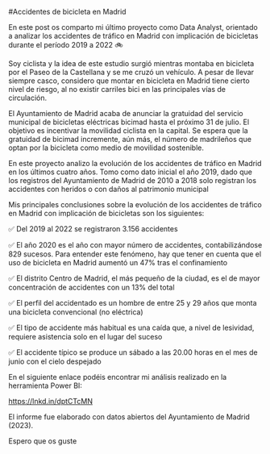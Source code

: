 #Accidentes de bicicleta en Madrid 

En este post os comparto mi último proyecto como Data Analyst, orientado a analizar los accidentes de tráfico en Madrid con implicación de bicicletas durante el período 2019 a 2022 🚲
 
Soy ciclista y la idea de este estudio surgió mientras montaba en bicicleta por el Paseo de la Castellana y se me cruzó un vehículo. A pesar de llevar siempre casco, considero que montar en bicicleta en Madrid tiene cierto nivel de riesgo, al no existir carriles bici en las principales vías de circulación.
 
El Ayuntamiento de Madrid acaba de anunciar la gratuidad del servicio municipal de bicicletas eléctricas bicimad hasta el próximo 31 de julio. El objetivo es incentivar la movilidad ciclista en la capital. Se espera que la gratuidad de bicimad incremente, aún más, el número de madrileños que optan por la bicicleta como medio de movilidad sostenible.
 
En este proyecto analizo la evolución de los accidentes de tráfico en Madrid en los últimos cuatro años. Tomo como dato inicial el año 2019, dado que los registros del Ayuntamiento de Madrid de 2010 a 2018 solo registran los accidentes con heridos o con daños al patrimonio municipal
 
Mis principales conclusiones sobre la evolución de los accidentes de tráfico en Madrid con implicación de bicicletas son los siguientes:
 
✅ Del 2019 al 2022 se registraron 3.156 accidentes
 
✅ El año 2020 es el año con mayor número de accidentes, contabilizándose 829 sucesos. Para entender este fenómeno, hay que tener en cuenta que el uso de bicicleta en Madrid aumentó un 47% tras el confinamiento
 
✅ El distrito Centro de Madrid, el más pequeño de la ciudad, es el de mayor concentración de accidentes con un 13% del total

✅ El perfil del accidentado es un hombre de entre 25 y 29 años que monta una bicicleta convencional (no eléctrica)
 
✅ El tipo de accidente más habitual es una caída que, a nivel de lesividad, requiere asistencia solo en el lugar del suceso
 
✅ El accidente típico se produce un sábado a las 20.00 horas en el mes de junio con el cielo despejado 
 
En el siguiente enlace podéis encontrar mi análisis realizado en la herramienta Power BI:

https://lnkd.in/dptCTcMN

El informe fue elaborado con datos abiertos del Ayuntamiento de Madrid (2023).
 
Espero que os guste
